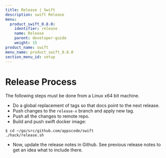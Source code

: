 ```yaml
---
title: Release | Swift
description: swift Release
menu:
  product_swift_0.8.0:
    identifier: release
    name: Release
    parent: developer-guide
    weight: 15
product_name: swift
menu_name: product_swift_0.8.0
section_menu_id: setup
---
```


# Release Process

The following steps must be done from a Linux x64 bit machine.

- Do a global replacement of tags so that docs point to the next release.
- Push changes to the `release-x` branch and apply new tag.
- Push all the changes to remote repo.
- Build and push swift docker image:

```console
$ cd ~/go/src/github.com/appscode/swift
./hack/release.sh
```

- Now, update the release notes in Github. See previous release notes to get an idea what to include there.
